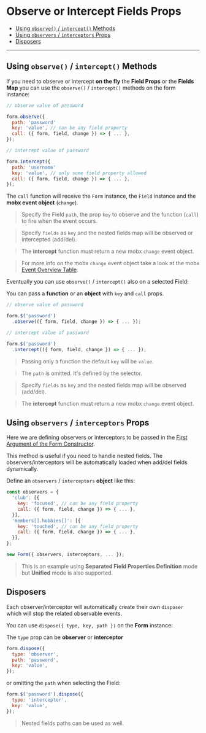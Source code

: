 # Observe or Intercept Fields Props

* [Using `observe()` / `intercept()` Methods](#using-observe--intercept-methods)
* [Using `observers` / `interceptors` Props](#using-observers--interceptors-props)
* [Disposers](#disposers)

---

## Using `observe()` / `intercept()` Methods

If you need to observe or intercept **on the fly** the **Field Props** or the **Fields Map** you can use the `observe()` / `intercept()` methods on the form instance:

```javascript
// observe value of password

form.observe({
  path: 'password'
  key: 'value', // can be any field property
  call: ({ form, field, change }) => { ... },
});
```

```javascript
// intercept value of password

form.intercept({
  path: 'username'
  key: 'value', // only some field property allowed
  call: ({ form, field, change }) => { ... },
});
```

The `call` function will receive the `Form` instance, the `Field` instance and the **mobx event object** (`change`).

> Specify the Field `path`, the prop `key` to observe and the function (`call`) to fire when the event occurs.

> Specify `fields` as `key` and the nested fields map will be observed or intercepted (add/del).

> The **intercept** function must return a new mobx `change` event object.

> For more info on the mobx `change` event object take a look at the mobx [Event Overview Table](http://mobxjs.github.io/mobx/refguide/observe.html).


Eventually you can use `observe()` / `intercept()` also on a selected Field:

You can pass a **function** or an **object** with `key` and `call` props.

```javascript
// observe value of password

form.$('password')
  .observe(({ form, field, change }) => { ... });
```

```javascript
// intercept value of password

form.$('password')
  .intercept(({ form, field, change }) => { ... });
```

> Passing only a function the default `key` will be `value`.

> The `path` is omitted. It's defined by the selector.

> Specify `fields` as `key` and the nested fields map will be observed (add/del).

> The **intercept** function must return a new mobx `change` event object.

## Using `observers` / `interceptors` Props

Here we are defining observers or interceptors to be passed in the [First Argument of the Form Constructor](../form/form-initialization.md#first-constructor-argument).

This method is useful if you need to handle nested fields. The observers/interceptors will be automatically loaded when add/del fields dynamically.

Define an `observers` / `interceptors` **object** like this:

```javascript
const observers = {
  'club': [{
    key: 'focused', // can be any field property
    call: ({ form, field, change }) => { ... },
  }],
  'members[].hobbies[]': [{
    key: 'touched', // can be any field property
    call: ({ form, field, change }) => { ... },
  }],
};

new Form({ observers, interceptors, ... });
```

> This is an example using **Separated Field Properties Definition** mode but **Unified** mode is also supported.

## Disposers

Each observer/interceptor will automatically create their own `disposer` which will stop the related observable events.

You can use `dispose({ type, key, path })` on the **Form** instance:

The `type` prop can be **observer** or **interceptor**

```javascript
form.dispose({
  type: 'observer',
  path: 'password',
  key: 'value',
});
```

or omitting the `path` when selecting the Field:

```javascript
form.$('password').dispose({
  type: 'interceptor',
  key: 'value',
});
```

> Nested fields paths can be used as well.
